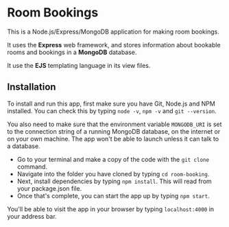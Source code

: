 Room Bookings
=============

This is a Node.js/Express/MongoDB application for making room bookings.

It uses the **Express** web framework, and stores information about bookable rooms and bookings in a **MongoDB** database.

It use the **EJS** templating language in its view files.

Installation
------------

To install and run this app, first make sure you have Git, Node.js and NPM installed. You can check this by typing `node -v`, `npm -v` and `git --version`.

You also need to make sure that the environment variable `MONGODB_URI` is set to the connection string of a running MongoDB database, on the internet or on your own machine. The app won't be able to launch unless it can talk to a database.

* Go to your terminal and make a copy of the code with the `git clone` command.
* Navigate into the folder you have cloned by typing `cd room-booking`.
* Next, install dependencies by typing `npm install`. This will read from your package.json file.
* Once that's complete, you can start the app up by typing `npm start`.

You'll be able to visit the app in your browser by typing `localhost:4000` in your address bar.
